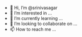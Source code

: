 - 👋 Hi, I’m @srinivasagar
- 👀 I’m interested in ...
- 🌱 I’m currently learning ...
- 💞️ I’m looking to collaborate on ...
- 📫 How to reach me ...

<!---
srinivasagar/srinivasagar is a ✨ special ✨ repository because its `README.md` (this file) appears on your GitHub profile.
You can click the Preview link to take a look at your changes.
--->
